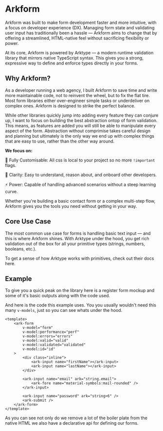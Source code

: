 <script setup>
import ExampleIframe from "./components/example-iframe.vue"
</script>

# Arkform

Arkform was built to make form development faster and more intuitive, with a focus on developer experience (DX). Managing form state and validating user input has traditionally been a hassle — Arkform aims to change that by offering a streamlined, HTML-native feel without sacrificing flexibility or power.

At its core, Arkform is powered by Arktype — a modern runtime validation library that mirrors native TypeScript syntax. This gives you a strong, expressive way to define and enforce types directly in your forms.

## Why Arkform?

As a developer running a web agency, I built Arkform to save time and write more maintainable code, not to reinvent the wheel, but to fix the flat tire. Most form libraries either over-engineer simple tasks or underdeliver on complex ones. Arkform is designed to strike the perfect balance.

While other libraries quickly jump into adding every feature they can conjure up, I want to focus on building the best abstraction ontop of form validation. This means, as features are added you will still be able to manipulate every aspect of the form. Abstraction without comprimise takes careful design and planning but ultimately is the only way we end up with complex things that are easy to use, rather than the other way around. 

**We focus on:**

🔧 Fully Customisable: All css is local to your project so no more `!important` flags.

🧠 Clarity: Easy to understand, reason about, and onboard other developers.

⚡ Power: Capable of handling advanced scenarios without a steep learning curve.

Whether you're building a basic contact form or a complex multi-step flow, Arkform gives you the tools you need without getting in your way.


## Core Use Case
The most common use case for forms is handling basic text input — and this is where Arkform shines. With Arktype under the hood, you get rich validation out of the box for all your primitive types (strings, numbers, booleans, etc.).

To get a sense of how Arktype works with primitives, check out their docs here.

## Example 

To give you a quick peak on the library here is a register form mockup and some of it's basic outputs along with the code used.


<ExampleIframe url="/" style="min-height: 575px;"/>

And here is the code this example uses. You you usually wouldn't need this many `v-models`, just so you can see whats under the hood.

```vue
<template>
    <ark-form
        v-model="form"
        v-model:performance="perf"
        v-model:errors="errors"
        v-model:valid="valid"
        v-model:validated="validated"
        v-model:id="id"
    >
        <div class="inline">
            <ark-input name="firstName"></ark-input>
            <ark-input name="lastName"></ark-input>
        </div>

        <ark-input name="email" ark="string.email">
            <ark-fore name="material-symbols:mail-rounded" />
        </ark-input>

        <ark-input name="password" ark="string>6" />
        <ark-submit />
    </ark-form>
</template>
```

As you can see not only do we remove a lot of the boiler plate from the native HTML we also have a declarative api for defining our forms.


